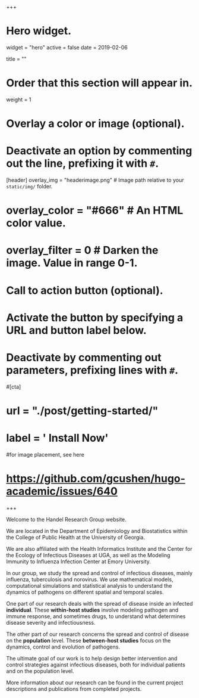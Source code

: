 +++
# Hero widget.
widget = "hero"
active = false
date = 2019-02-06

title = ""

# Order that this section will appear in.
weight = 1

# Overlay a color or image (optional).
#   Deactivate an option by commenting out the line, prefixing it with `#`.
[header]
  overlay_img = "headerimage.png"  # Image path relative to your `static/img/` folder.

# overlay_color = "#666"  # An HTML color value.
# overlay_filter = 0  # Darken the image. Value in range 0-1.

# Call to action button (optional).
#   Activate the button by specifying a URL and button label below.
#   Deactivate by commenting out parameters, prefixing lines with `#`.
#[cta]
#  url = "./post/getting-started/"
#  label = '<i class="fas fa-download"></i> Install Now'

#for image placement, see here
# https://github.com/gcushen/hugo-academic/issues/640

+++

<div style="width: auto"></div>

Welcome to the Handel Research Group website.

We are located in the Department of Epidemiology and Biostatistics within the College of Public Health at the University of Georgia.

We are also affiliated with the Health Informatics Institute and the Center for the Ecology of Infectious Diseases at UGA, as well as the Modeling Immunity to Influenza Infection Center at Emory University.

In our group, we study the spread and control of infectious diseases, mainly influenza, tuberculosis and norovirus. We use mathematical models, computational simulations and statistical analysis to understand the dynamics of pathogens on different spatial and temporal scales.

One part of our research deals with the spread of disease inside an infected **individual**. These **within-host studies** involve modeling pathogen and immune response, and sometimes drugs, to understand what determines disease severity and infectiousness.

The other part of our research concerns the spread and control of disease on the **population** level. These **between-host studies** focus on the dynamics, control and evolution of pathogens.

The ultimate goal of our work is to help design better intervention and control strategies against infectious diseases, both for individual patients and on the population level.

More information about our research can be found in the current project descriptions and publications from completed projects.
